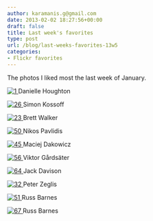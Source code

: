 ```yaml
---
author: karamanis.g@gmail.com
date: 2013-02-02 18:27:56+00:00
draft: false
title: Last week's favorites
type: post
url: /blog/last-weeks-favorites-13w5
categories:
- Flickr favorites
---
```


The photos I liked most the last week of January.

[![1](http://farm9.staticflickr.com/8214/8426141811_d2bcff62c3_b.jpg)
](http://www.flickr.com/photos/54517877@N08/8426141811)
Danielle Houghton





[![26](http://farm9.staticflickr.com/8196/8432541400_374c1e2707_b.jpg)
](http://www.flickr.com/photos/32646810@N08/8432541400)
Simon Kossoff





[![23](http://farm9.staticflickr.com/8211/8434058326_62d158dd46_b.jpg)
](http://www.flickr.com/photos/21172551@N00/8434058326)
Brett Walker





[![50](http://farm9.staticflickr.com/8074/8409394240_55042d14ce_b.jpg)
](http://www.flickr.com/photos/22650687@N04/8409394240)
Nikos Pavlidis





[![45](http://farm8.staticflickr.com/7007/6477121129_2fce144c71_b.jpg)
](http://www.flickr.com/photos/68898571@N00/6477121129)
Maciej Dakowicz





[![56](http://farm9.staticflickr.com/8468/8412747579_6c5c52e179_b.jpg)
](http://www.flickr.com/photos/35507203@N03/8412747579)
Viktor Gårdsäter





[![64](http://farm9.staticflickr.com/8044/8415231646_c1da456739_b.jpg)
](http://www.flickr.com/photos/55237190@N00/8415231646)
Jack Davison





[![32](http://farm9.staticflickr.com/8076/8422562109_254a7e9c00_b.jpg)
](http://www.flickr.com/photos/21304772@N06/8422562109)
Peter Zeglis





[![51](http://farm9.staticflickr.com/8184/8410142711_5d539a43aa_b.jpg)
](http://www.flickr.com/photos/56801905@N04/8410142711)
Russ Barnes





[![67](http://farm9.staticflickr.com/8071/8415385713_37ae3fc83e_b.jpg)
](http://www.flickr.com/photos/56801905@N04/8415385713)
Russ Barnes
